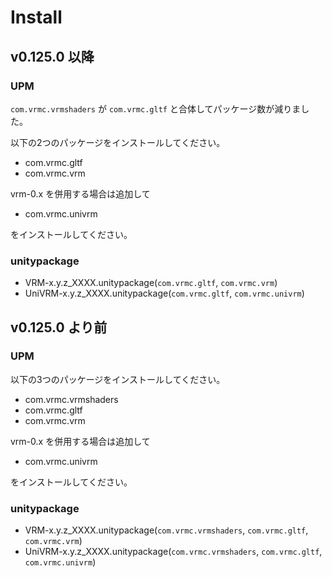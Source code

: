 # Install

## v0.125.0 以降

### UPM

`com.vrmc.vrmshaders` が `com.vrmc.gltf` と合体してパッケージ数が減りました。

以下の2つのパッケージをインストールしてください。

- com.vrmc.gltf
- com.vrmc.vrm

vrm-0.x を併用する場合は追加して

- com.vrmc.univrm

をインストールしてください。

### unitypackage

- VRM-x.y.z_XXXX.unitypackage(`com.vrmc.gltf`, `com.vrmc.vrm`)
- UniVRM-x.y.z_XXXX.unitypackage(`com.vrmc.gltf`, `com.vrmc.univrm`)

## v0.125.0 より前

### UPM

以下の3つのパッケージをインストールしてください。

- com.vrmc.vrmshaders
- com.vrmc.gltf
- com.vrmc.vrm

vrm-0.x を併用する場合は追加して

- com.vrmc.univrm

をインストールしてください。

### unitypackage

- VRM-x.y.z_XXXX.unitypackage(`com.vrmc.vrmshaders`, `com.vrmc.gltf`, `com.vrmc.vrm`)
- UniVRM-x.y.z_XXXX.unitypackage(`com.vrmc.vrmshaders`, `com.vrmc.gltf`, `com.vrmc.univrm`)
